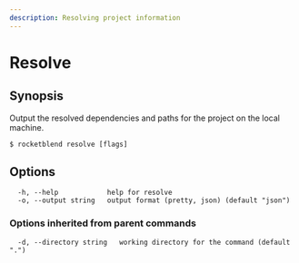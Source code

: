 ```yaml
---
description: Resolving project information
---
```


# Resolve

## Synopsis

Output the resolved dependencies and paths for the project on the local machine.

```shell-session
$ rocketblend resolve [flags]
```

## Options

```shell-session
  -h, --help            help for resolve
  -o, --output string   output format (pretty, json) (default "json")
```

### Options inherited from parent commands

```shell-session
  -d, --directory string   working directory for the command (default ".")
```
